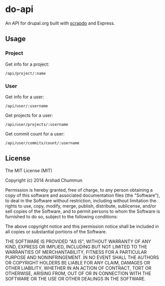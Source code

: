 do-api
=================

An API for drupal.org built with [scrapdo](http://arshad.github.io/scrapdo) and Express.

Usage
--------------

### Project

Get info for a project:

    /api/project/:name

### User

Get info for a user:

    /api/user/:username
    
Get projects for a user:

    /api/user/projects/:username

Get commit count for a user:

    /api/user/commits/count/:username
    
License
--------------

The MIT License (MIT)

Copyright (c) 2014 Arshad Chummun

Permission is hereby granted, free of charge, to any person obtaining a copy
of this software and associated documentation files (the "Software"), to deal
in the Software without restriction, including without limitation the rights
to use, copy, modify, merge, publish, distribute, sublicense, and/or sell
copies of the Software, and to permit persons to whom the Software is
furnished to do so, subject to the following conditions:

The above copyright notice and this permission notice shall be included in all
copies or substantial portions of the Software.

THE SOFTWARE IS PROVIDED "AS IS", WITHOUT WARRANTY OF ANY KIND, EXPRESS OR
IMPLIED, INCLUDING BUT NOT LIMITED TO THE WARRANTIES OF MERCHANTABILITY,
FITNESS FOR A PARTICULAR PURPOSE AND NONINFRINGEMENT. IN NO EVENT SHALL THE
AUTHORS OR COPYRIGHT HOLDERS BE LIABLE FOR ANY CLAIM, DAMAGES OR OTHER
LIABILITY, WHETHER IN AN ACTION OF CONTRACT, TORT OR OTHERWISE, ARISING FROM,
OUT OF OR IN CONNECTION WITH THE SOFTWARE OR THE USE OR OTHER DEALINGS IN THE
SOFTWARE.
